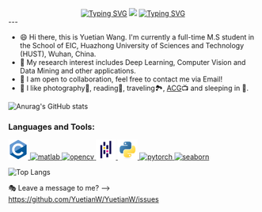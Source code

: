 <div align="center">
 <a href="https://git.io/typing-svg"><img src="https://readme-typing-svg.demolab.com?font=Zhi+Mang+Xing&size=30&pause=1000&color=8635A5&center=true&vCenter=true&width=650&height=70&lines=Think+different.+Imagine+the+Possibilities!;%E4%B8%8D%E5%90%8C%E5%87%A1%E5%93%8D%EF%BC%8C%E6%97%A0%E9%99%90%E5%8F%AF%E8%83%BD%EF%BC%81" alt="Typing SVG" /></a>
  <img width="700" src="https://s2.loli.net/2023/09/07/TtMnmSweNJQjGfb.jpg"/>
  <a href="https://git.io/typing-svg"><img src="https://readme-typing-svg.demolab.com?font=Caveat&weight=500&size=40&pause=1000&color=F7F7F7&center=true&vCenter=true&repeat=false&width=435&lines=Hi+%F0%9F%91%8B%2C+I'm+Yuetian+Wang" alt="Typing SVG" /></a>
</div>
---

- 😄 Hi there, this is Yuetian Wang. I'm currently a full-time M.S student in the School of EIC, Huazhong University of Sciences and Technology (HUST), Wuhan, China.
- 🔭 My research interest includes Deep Learning, Computer Vision and Data Mining and other applications.
- 👀 I am open to collaboration, feel free to contact me via Email!
- 💞️ I like photography📸, reading📖, traveling🏞,  [ACG](<https://en.wikipedia.org/wiki/ACG_(subculture)>)📺 and sleeping in 🛌.
<!-- - 🌱 I’m currently learning ...
- 💞️ I’m looking to collaborate on ...
- 📫 How to reach me ... -->

![Anurag's GitHub stats](https://github-readme-stats.vercel.app/api?username=YuetianW&show_icons=true&theme=radical)

<h3 align="left">Languages and Tools:</h3>
<p align="left"> <a href="https://www.cprogramming.com/" target="_blank" rel="noreferrer"> <img src="https://raw.githubusercontent.com/devicons/devicon/master/icons/c/c-original.svg" alt="c" width="40" height="40"/> </a> <a href="https://www.mathworks.com/" target="_blank" rel="noreferrer"> <img src="https://upload.wikimedia.org/wikipedia/commons/2/21/Matlab_Logo.png" alt="matlab" width="40" height="40"/> </a> <a href="https://opencv.org/" target="_blank" rel="noreferrer"> <img src="https://www.vectorlogo.zone/logos/opencv/opencv-icon.svg" alt="opencv" width="40" height="40"/> </a> <a href="https://pandas.pydata.org/" target="_blank" rel="noreferrer"> <img src="https://raw.githubusercontent.com/devicons/devicon/2ae2a900d2f041da66e950e4d48052658d850630/icons/pandas/pandas-original.svg" alt="pandas" width="40" height="40"/> </a> <a href="https://www.python.org" target="_blank" rel="noreferrer"> <img src="https://raw.githubusercontent.com/devicons/devicon/master/icons/python/python-original.svg" alt="python" width="40" height="40"/> </a> <a href="https://pytorch.org/" target="_blank" rel="noreferrer"> <img src="https://www.vectorlogo.zone/logos/pytorch/pytorch-icon.svg" alt="pytorch" width="40" height="40"/> </a> <a href="https://seaborn.pydata.org/" target="_blank" rel="noreferrer"> <img src="https://seaborn.pydata.org/_images/logo-mark-lightbg.svg" alt="seaborn" width="40" height="40"/> </a> </p>

![Top Langs](https://github-readme-stats.vercel.app/api/top-langs/?username=YuetianW&theme=radical&layout=compact)

<!---
YuetianW/YuetianW is a ✨ special ✨ repository because its `README.md` (this file) appears on your GitHub profile.
You can click the Preview link to take a look at your changes.
--->

🎭 Leave a message to me? --> https://github.com/YuetianW/YuetianW/issues
